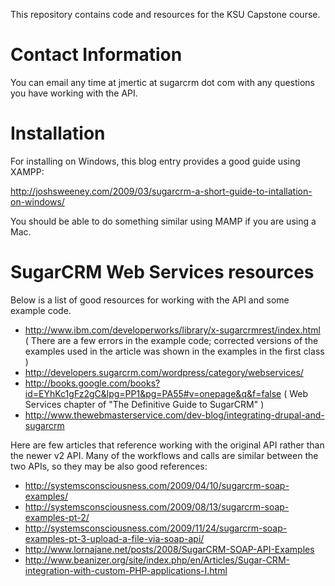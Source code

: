 This repository contains code and resources for the KSU Capstone course.

# Contact Information

You can email any time at jmertic at sugarcrm dot com with any questions you have working with the API.


# Installation

For installing on Windows, this blog entry provides a good guide using XAMPP:

http://joshsweeney.com/2009/03/sugarcrm-a-short-guide-to-intallation-on-windows/

You should be able to do something similar using MAMP if you are using a Mac.


# SugarCRM Web Services resources

Below is a list of good resources for working with the API and some example code.
* http://www.ibm.com/developerworks/library/x-sugarcrmrest/index.html ( There are a few errors in the example code; corrected versions of the examples used in the article was shown in the examples in the first class )
* http://developers.sugarcrm.com/wordpress/category/webservices/
* http://books.google.com/books?id=EYhKc1gFz2gC&lpg=PP1&pg=PA55#v=onepage&q&f=false ( Web Services chapter of "The Definitive Guide to SugarCRM" )
* http://www.thewebmasterservice.com/dev-blog/integrating-drupal-and-sugarcrm

Here are few articles that reference working with the original API rather than the newer v2 API. Many of the workflows and calls are similar between the two APIs, so they may be also good references:

* http://systemsconsciousness.com/2009/04/10/sugarcrm-soap-examples/
* http://systemsconsciousness.com/2009/08/13/sugarcrm-soap-examples-pt-2/
* http://systemsconsciousness.com/2009/11/24/sugarcrm-soap-examples-pt-3-upload-a-file-via-soap-api/
* http://www.lornajane.net/posts/2008/SugarCRM-SOAP-API-Examples
* http://www.beanizer.org/site/index.php/en/Articles/Sugar-CRM-integration-with-custom-PHP-applications-I.html
